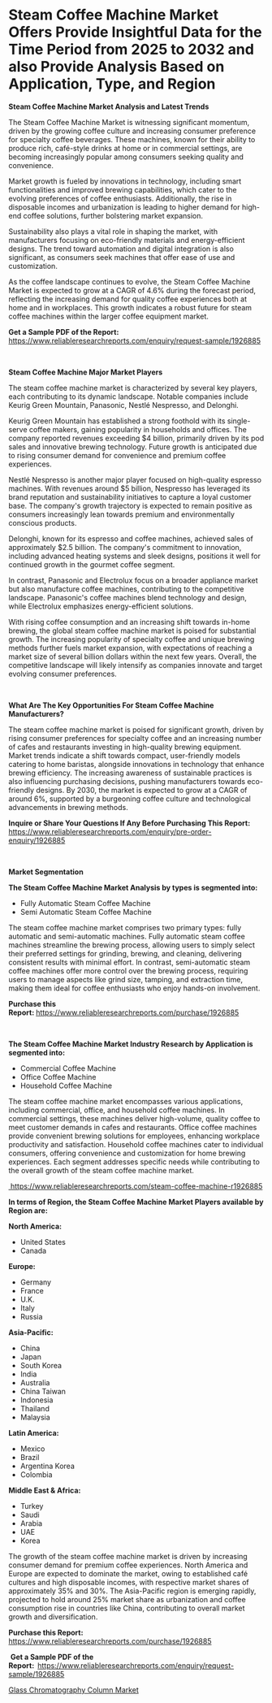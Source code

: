<p><h1>Steam Coffee Machine Market Offers Provide Insightful Data for the Time Period from 2025 to 2032 and also Provide Analysis Based on Application, Type, and Region</h1></p><p><strong>Steam Coffee Machine Market Analysis and Latest Trends</strong></p>
<p><p>The Steam Coffee Machine Market is witnessing significant momentum, driven by the growing coffee culture and increasing consumer preference for specialty coffee beverages. These machines, known for their ability to produce rich, café-style drinks at home or in commercial settings, are becoming increasingly popular among consumers seeking quality and convenience.</p><p>Market growth is fueled by innovations in technology, including smart functionalities and improved brewing capabilities, which cater to the evolving preferences of coffee enthusiasts. Additionally, the rise in disposable incomes and urbanization is leading to higher demand for high-end coffee solutions, further bolstering market expansion.</p><p>Sustainability also plays a vital role in shaping the market, with manufacturers focusing on eco-friendly materials and energy-efficient designs. The trend toward automation and digital integration is also significant, as consumers seek machines that offer ease of use and customization. </p><p>As the coffee landscape continues to evolve, the Steam Coffee Machine Market is expected to grow at a CAGR of 4.6% during the forecast period, reflecting the increasing demand for quality coffee experiences both at home and in workplaces. This growth indicates a robust future for steam coffee machines within the larger coffee equipment market.</p></p>
<p><strong>Get a Sample PDF of the Report:&nbsp;</strong> <a href="https://www.reliableresearchreports.com/enquiry/request-sample/1926885?utm_campaign=3053&utm_medium=2&utm_source=Github&utm_content=ia&utm_term=08042025&utm_id=steam-coffee-machine">https://www.reliableresearchreports.com/enquiry/request-sample/1926885</a></p>
<p>&nbsp;</p>
<p><strong>Steam Coffee Machine Major Market Players</strong></p>
<p><p>The steam coffee machine market is characterized by several key players, each contributing to its dynamic landscape. Notable companies include Keurig Green Mountain, Panasonic, Nestlé Nespresso, and Delonghi. </p><p>Keurig Green Mountain has established a strong foothold with its single-serve coffee makers, gaining popularity in households and offices. The company reported revenues exceeding $4 billion, primarily driven by its pod sales and innovative brewing technology. Future growth is anticipated due to rising consumer demand for convenience and premium coffee experiences.</p><p>Nestlé Nespresso is another major player focused on high-quality espresso machines. With revenues around $5 billion, Nespresso has leveraged its brand reputation and sustainability initiatives to capture a loyal customer base. The company's growth trajectory is expected to remain positive as consumers increasingly lean towards premium and environmentally conscious products.</p><p>Delonghi, known for its espresso and coffee machines, achieved sales of approximately $2.5 billion. The company's commitment to innovation, including advanced heating systems and sleek designs, positions it well for continued growth in the gourmet coffee segment.</p><p>In contrast, Panasonic and Electrolux focus on a broader appliance market but also manufacture coffee machines, contributing to the competitive landscape. Panasonic's coffee machines blend technology and design, while Electrolux emphasizes energy-efficient solutions.</p><p>With rising coffee consumption and an increasing shift towards in-home brewing, the global steam coffee machine market is poised for substantial growth. The increasing popularity of specialty coffee and unique brewing methods further fuels market expansion, with expectations of reaching a market size of several billion dollars within the next few years. Overall, the competitive landscape will likely intensify as companies innovate and target evolving consumer preferences.</p></p>
<p>&nbsp;</p>
<p><strong>What Are The Key Opportunities For Steam Coffee Machine Manufacturers?</strong></p>
<p><p>The steam coffee machine market is poised for significant growth, driven by rising consumer preferences for specialty coffee and an increasing number of cafes and restaurants investing in high-quality brewing equipment. Market trends indicate a shift towards compact, user-friendly models catering to home baristas, alongside innovations in technology that enhance brewing efficiency. The increasing awareness of sustainable practices is also influencing purchasing decisions, pushing manufacturers towards eco-friendly designs. By 2030, the market is expected to grow at a CAGR of around 6%, supported by a burgeoning coffee culture and technological advancements in brewing methods.</p></p>
<p><strong>Inquire or Share Your Questions If Any Before Purchasing This Report:</strong> <a href="https://www.reliableresearchreports.com/enquiry/pre-order-enquiry/1926885?utm_campaign=3053&utm_medium=2&utm_source=Github&utm_content=ia&utm_term=08042025&utm_id=steam-coffee-machine">https://www.reliableresearchreports.com/enquiry/pre-order-enquiry/1926885</a></p>
<p>&nbsp;</p>
<p><strong>Market Segmentation</strong></p>
<p><strong>The Steam Coffee Machine Market Analysis by types is segmented into:</strong></p>
<p><ul><li>Fully Automatic Steam Coffee Machine</li><li>Semi Automatic Steam Coffee Machine</li></ul></p>
<p><p>The steam coffee machine market comprises two primary types: fully automatic and semi-automatic machines. Fully automatic steam coffee machines streamline the brewing process, allowing users to simply select their preferred settings for grinding, brewing, and cleaning, delivering consistent results with minimal effort. In contrast, semi-automatic steam coffee machines offer more control over the brewing process, requiring users to manage aspects like grind size, tamping, and extraction time, making them ideal for coffee enthusiasts who enjoy hands-on involvement.</p></p>
<p><strong>Purchase this Report:&nbsp;</strong><a href="https://www.reliableresearchreports.com/purchase/1926885?utm_campaign=3053&utm_medium=2&utm_source=Github&utm_content=ia&utm_term=08042025&utm_id=steam-coffee-machine">https://www.reliableresearchreports.com/purchase/1926885</a></p>
<p>&nbsp;</p>
<p><strong>The Steam Coffee Machine Market Industry Research by Application is segmented into:</strong></p>
<p><ul><li>Commercial Coffee Machine</li><li>Office Coffee Machine</li><li>Household Coffee Machine</li></ul></p>
<p><p>The steam coffee machine market encompasses various applications, including commercial, office, and household coffee machines. In commercial settings, these machines deliver high-volume, quality coffee to meet customer demands in cafes and restaurants. Office coffee machines provide convenient brewing solutions for employees, enhancing workplace productivity and satisfaction. Household coffee machines cater to individual consumers, offering convenience and customization for home brewing experiences. Each segment addresses specific needs while contributing to the overall growth of the steam coffee machine market.</p></p>
<p><a href="https://www.reliableresearchreports.com/steam-coffee-machine-r1926885?utm_campaign=3053&utm_medium=2&utm_source=Github&utm_content=ia&utm_term=08042025&utm_id=steam-coffee-machine">&nbsp;https://www.reliableresearchreports.com/steam-coffee-machine-r1926885</a></p>
<p><strong>In terms of Region, the Steam Coffee Machine Market Players available by Region are:</strong></p>
<p>
    <p> <strong> North America: </strong>
        <ul>
            <li>United States</li>
            <li>Canada</li>
        </ul>
        </p> 
    <p> <strong> Europe: </strong>
        <ul>
            <li>Germany</li>
            <li>France</li>
            <li>U.K.</li>
            <li>Italy</li>
            <li>Russia</li>
        </ul>
        </p> 
    <p> <strong> Asia-Pacific: </strong>
        <ul>
            <li>China</li>
            <li>Japan</li>
            <li>South Korea</li>
            <li>India</li>
            <li>Australia</li>
            <li>China Taiwan</li>
            <li>Indonesia</li>
            <li>Thailand</li>
            <li>Malaysia</li>
        </ul>
        </p> 
    <p> <strong> Latin America: </strong>
        <ul>
            <li>Mexico</li>
            <li>Brazil</li>
            <li>Argentina Korea</li>
            <li>Colombia</li>
        </ul>
        </p> 
    <p> <strong> Middle East & Africa: </strong>
        <ul>
            <li>Turkey</li>
            <li>Saudi</li>
            <li>Arabia</li>
            <li>UAE</li>
            <li>Korea</li>
        </ul>
    </p>
    </p>
<p><p>The growth of the steam coffee machine market is driven by increasing consumer demand for premium coffee experiences. North America and Europe are expected to dominate the market, owing to established café cultures and high disposable incomes, with respective market shares of approximately 35% and 30%. The Asia-Pacific region is emerging rapidly, projected to hold around 25% market share as urbanization and coffee consumption rise in countries like China, contributing to overall market growth and diversification.</p></p>
<p><strong>Purchase this Report: </strong><a href="https://www.reliableresearchreports.com/purchase/1926885?utm_campaign=3053&utm_medium=2&utm_source=Github&utm_content=ia&utm_term=08042025&utm_id=steam-coffee-machine">https://www.reliableresearchreports.com/purchase/1926885</a></p>
<p>&nbsp;<strong>Get a Sample PDF of the Report:&nbsp;&nbsp;</strong><a href="https://www.reliableresearchreports.com/enquiry/request-sample/1926885?utm_campaign=3053&utm_medium=2&utm_source=Github&utm_content=ia&utm_term=08042025&utm_id=steam-coffee-machine">https://www.reliableresearchreports.com/enquiry/request-sample/1926885</a></p>
<p><strong></strong></p>
<p><p><a href="https://github.com/shondapmbau/Market-Research-Report-List-1/blob/main/glass-chromatography-column-market.md?utm_campaign=3053&utm_medium=2&utm_source=Github&utm_content=ia&utm_term=08042025&utm_id=steam-coffee-machine">Glass Chromatography Column Market</a></p></p>